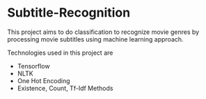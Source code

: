 # Subtitle-Recognition
This project aims to do classification to recognize movie genres by processing movie subtitles using machine learning approach.

Technologies used in this project are

* Tensorflow
* NLTK
* One Hot Encoding
* Existence, Count, Tf-Idf Methods
